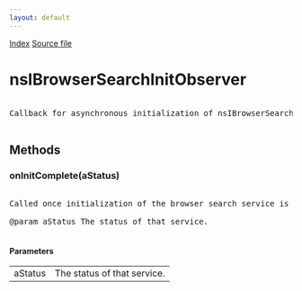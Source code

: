 ```yaml
---
layout: default
---
```

<div id='links'><a href="../index.html">Index</a>
<a href="http://dxr.mozilla.org/mozilla-central/source/netwerk/base/public/nsIBrowserSearchService.idl">Source file</a>
</div>

# nsIBrowserSearchInitObserver #
<pre>  
Callback for asynchronous initialization of nsIBrowserSearchService  
  
</pre>
## Methods ##

### onInitComplete(aStatus) ###
<pre>  
Called once initialization of the browser search service is complete.  
  
@param aStatus The status of that service.  
  
</pre>
#### Parameters ####

<table>

<tr>
<td>aStatus</td>
<td>The status of that service.  
</td>
</tr>

</table>
